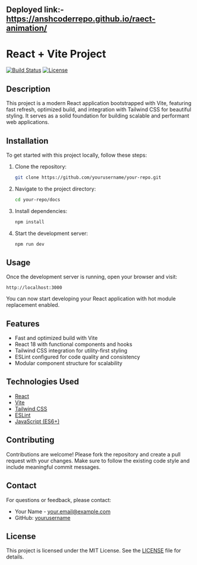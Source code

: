 ## Deployed link:-https://anshcoderrepo.github.io/raect-animation/

# React + Vite Project

[![Build Status](https://img.shields.io/badge/build-passing-brightgreen)](https://example.com)
[![License](https://img.shields.io/badge/license-MIT-blue)](LICENSE)

## Description

This project is a modern React application bootstrapped with Vite, featuring fast refresh, optimized build, and integration with Tailwind CSS for beautiful styling. It serves as a solid foundation for building scalable and performant web applications.

## Installation

To get started with this project locally, follow these steps:

1. Clone the repository:
   ```bash
   git clone https://github.com/yourusername/your-repo.git
   ```
2. Navigate to the project directory:
   ```bash
   cd your-repo/docs
   ```
3. Install dependencies:
   ```bash
   npm install
   ```
4. Start the development server:
   ```bash
   npm run dev
   ```

## Usage

Once the development server is running, open your browser and visit:

```
http://localhost:3000
```

You can now start developing your React application with hot module replacement enabled.

## Features

- Fast and optimized build with Vite
- React 18 with functional components and hooks
- Tailwind CSS integration for utility-first styling
- ESLint configured for code quality and consistency
- Modular component structure for scalability

## Technologies Used

- [React](https://reactjs.org/)
- [Vite](https://vitejs.dev/)
- [Tailwind CSS](https://tailwindcss.com/)
- [ESLint](https://eslint.org/)
- [JavaScript (ES6+)](https://developer.mozilla.org/en-US/docs/Web/JavaScript)

## Contributing

Contributions are welcome! Please fork the repository and create a pull request with your changes. Make sure to follow the existing code style and include meaningful commit messages.

## Contact

For questions or feedback, please contact:

- Your Name - your.email@example.com
- GitHub: [yourusername](https://github.com/yourusername)

## License

This project is licensed under the MIT License. See the [LICENSE](LICENSE) file for details.
